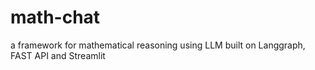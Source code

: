 # math-chat
a framework for mathematical reasoning using LLM built on Langgraph, FAST API and Streamlit
